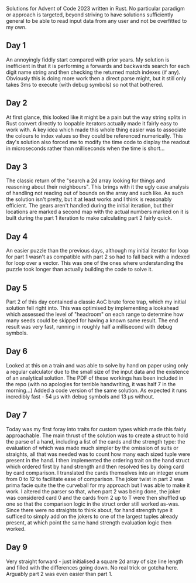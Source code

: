 Solutions for Advent of Code 2023 written in Rust. No particular paradigm or approach is targeted, beyond striving to have solutions sufficiently general to be able to read input data from any user and not be overfitted to my own.

## Day 1
An annoyingly fiddly start compared with prior years. My solution is inefficient in that it is performing a forwards and backwards search for each digit name string and then checking the returned match indexes (if any). Obviously this is doing more work then a direct parse might, but it still only takes 3ms to execute (with debug symbols) so not that bothered.

## Day 2
At first glance, this looked like it might be a pain but the way string splits in Rust convert directly to loopable iterators actually made it fairly easy to work with. A key idea which made this whole thing easier was to associate the colours to index values so they could be referenced numerically. This day's solution also forced me to modify the time code to display the readout in microseconds rather than milliseconds when the time is short...

## Day 3
The classic return of the "search a 2d array looking for things and reasoning about their neighbours". This brings with it the ugly case analysis of handling not reading out of bounds on the array and such like. As such the solution isn't pretty, but it at least works and I think is reasonably efficient. The gears aren't handled during the initial iteration, but their locations are marked a second map with the actual numbers marked on it is built during the part 1 iteration to make calculating part 2 fairly quick.

## Day 4
An easier puzzle than the previous days, although my initial iterator for loop for part 1 wasn't as compatible with part 2 so had to fall back with a indexed for loop over a vector. This was one of the ones where understanding the puzzle took longer than actually building the code to solve it.

## Day 5
Part 2 of this day contained a classic AoC brute force trap, which my initial solution fell right into. This was optimised by implementing a lookahead which assessed the level of "headroom" on each range to determine how many seeds could be skipped for having a known same result. The end result was very fast, running in roughly half a millisecond with debug symbols.

## Day 6
Looked at this on a train and was able to solve by hand on paper using only a regular calculator due to the small size of the input data and the existence of an analytical solution. The PDF of these workings has been included in the repo (with no apologies for terrible handwriting, it was half 7 in the morning...)
Added a code version of the same solution. As expected it runs incredibly fast - 54 μs with debug symbols and 13 μs without.

## Day 7
Today was my first foray into traits for custom types which made this fairly approachable. The main thrust of the solution was to create a struct to hold the parse of a hand, including a list of the cards and the strength type: the evaluation of which was made much simpler by the omission of suits or straights, all that was needed was to count how many each sized tuple were present in the hand. I then implemented the ordering trait on the hand struct which ordered first by hand strength and then resolved ties by doing card by card comparison. I translated the cards themselves into an integer enum from 0 to 12 to facilitate ease of comparison.
The joker twist in part 2 was prima facie quite the the curveball for my approach but I was able to make it work. I altered the parser so that, when part 2 was being done, the joker was considered card 0 and the cards from 2 up to T were then shuffled up one so that the comparison logic in the struct order still worked as-was. Since there were no straights to think about, for hand strength type it sufficed to simply add on the jokers to one of the largest tuples already present, at which point the same hand strength evaluation logic then worked.

## Day 9
Very straight forward - just initialised a square 2d array of size line length and filled with the differences going down. No real trick or gotcha here. Arguably part 2 was even easier than part 1.